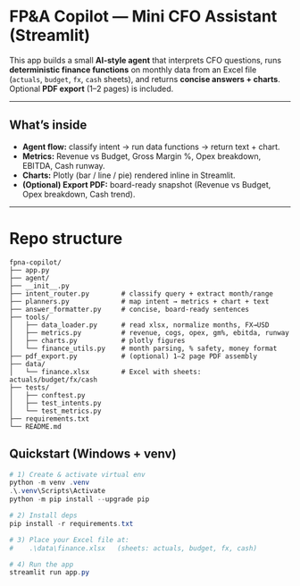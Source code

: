 # FP&A Copilot — Mini CFO Assistant (Streamlit)

This app builds a small **AI-style agent** that interprets CFO questions, runs **deterministic finance functions** on monthly data from an Excel file (`actuals`, `budget`, `fx`, `cash` sheets), and returns **concise answers + charts**. Optional **PDF export** (1–2 pages) is included.

---

## What’s inside

- **Agent flow:** classify intent → run data functions → return text + chart.
- **Metrics:** Revenue vs Budget, Gross Margin %, Opex breakdown, EBITDA, Cash runway.
- **Charts:** Plotly (bar / line / pie) rendered inline in Streamlit.
- **(Optional) Export PDF:** board-ready snapshot (Revenue vs Budget, Opex breakdown, Cash trend).

---

# Repo structure

```
fpna-copilot/
├── app.py
├── agent/
├── __init__.py
├── intent_router.py        # classify query + extract month/range
├── planners.py             # map intent → metrics + chart + text
├── answer_formatter.py     # concise, board-ready sentences
├── tools/
│   ├── data_loader.py      # read xlsx, normalize months, FX→USD
│   ├── metrics.py          # revenue, cogs, opex, gm%, ebitda, runway
│   ├── charts.py           # plotly figures
│   └── finance_utils.py    # month parsing, % safety, money format
├── pdf_export.py           # (optional) 1–2 page PDF assembly
├── data/
│   └── finance.xlsx        # Excel with sheets: actuals/budget/fx/cash
├── tests/
│   ├── conftest.py
│   ├── test_intents.py
│   └── test_metrics.py
├── requirements.txt
└── README.md
```


## Quickstart (Windows + venv)

```powershell
# 1) Create & activate virtual env
python -m venv .venv
.\.venv\Scripts\Activate
python -m pip install --upgrade pip

# 2) Install deps
pip install -r requirements.txt

# 3) Place your Excel file at:
#    .\data\finance.xlsx   (sheets: actuals, budget, fx, cash)

# 4) Run the app
streamlit run app.py
